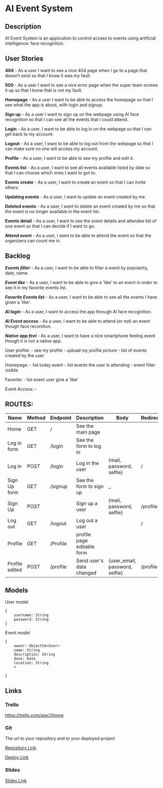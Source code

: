 # AI Event System


## Description

AI Event System is an application to control access to events using artificial intelligence: face recognition.

## User Stories

**404** - As a user I want to see a nice 404 page when I go to a page that doesn’t exist so that I know it was my fault.

**500** - As a user I want to see a nice error page when the super team screws it up so that I know that is not my fault.

**Homepage** - As a user I want to be able to access the homepage so that I see what the app is about, with login and signup.

**Sign up** - As a user I want to sign up on the webpage using AI face recognition so that I can see all the events that I could attend.

**Login** - As a user, I want to be able to log in on the webpage so that I can get back to my account.

**Logout** - As a user, I want to be able to log out from the webpage so that I can make sure no one will access my account.

**Profile** - As a user, I want to be able to see my profile and edit it.

**Events list** - As a user, I want to see all events available listed by date so that I can choose which ones I want to got to.

**Events create** - As a user, I want to create an event so that I can invite others.

**Updating events** - As a user, I want to update an event created by me.

**Deleted events** - As a user, I want to delete an event created by me so that the event is no longer available in the event list.

**Events detail** - As a user, I want to see the event details and attendee list of one event so that I can decide if I want to go.

**Attend event** - As a user, I want to be able to attend the event so that the organizers can count me in.

## Backlog

***Events filter*** - As a user, I want to be able to filter a event by popularity, date, name.

***Event like*** - As a user, I want to be able to give a 'like' to an event in order to see it in my favorite events list.

***Favorite Events list*** - As a user, I want to be able to see all the events I have given a 'like'.

***AI login*** - As a user, I want to access the app through AI face recognition.

***AI Event access*** - As a user, I want to be able to attend (or not) an event though face reconition.

***Native app feel*** - As a user, I want to have a nice smartphone feeling event though it is not a native app.

User profile: - see my profile - upload my profile picture - list of events created by the user 

Homepage: - list today event - list events the user is attending - event filter visible 

Favorite: - list event user give a 'like'

Event Access: - 

## ROUTES:

| Name            | Method | Endpoint| Description| Body| Redirects       |
| --------------- | ------ | ----------------------------- | ------------------------------------------------ | ------------------------------------- | --------------- |
| Home            | GET    | /                             | See the main page                                |                                       |                 |
| Log in form     | GET    | /login                        | See the form to log in                           |                                       |                 |
| Log in          | POST   | /login                        | Log in the user                                  | {mail, password, selfie}                      | /               |
| Sign Up form    | GET    | /signup                       | See the form to sign up                          	|_				|
|Sign Up		|POST|		|Sign up a user|{mail, password, selfie}|/profile|
|Log out	|GET	|/logout	|Log out a user	|	|/	|
|Profile	|GET	|/Profile	|profile page editable form	|	|	|
|Profile edited	|POST	|/profile|Send user's data changed|{user_email, password, selfie}|/profile	|

## Models

User model

    {
    	username: String
    	password: String
    }

Event model

    { 
    	owner: ObjectId<User>
    	name: String
    	description: String
    	date: Date
    	location: String
    	+
    
    }

## Links

### Trello

https://trello.com/aiec1/home

### Git

The url to your repository and to your deployed project

[Repository Link](https://github.com/msallito510/AIEventSystem)

[Deploy Link](http://heroku.com/)

### Slides

[Slides Link](http://slides.com/)

